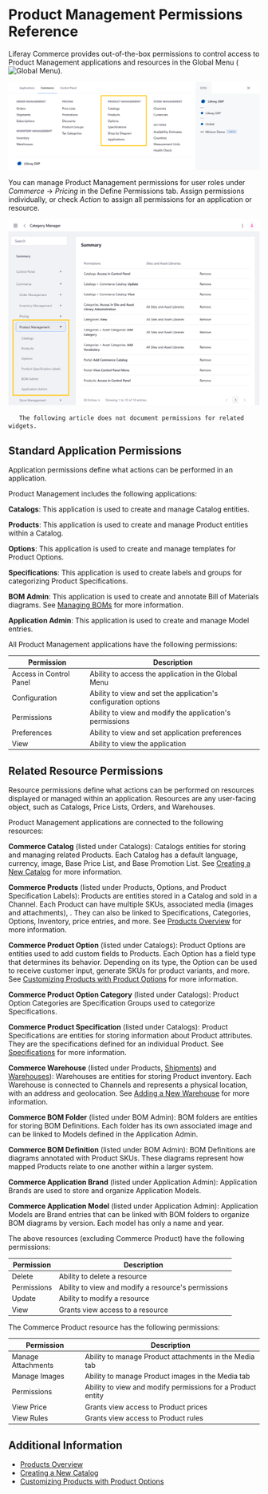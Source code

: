 # Product Management Permissions Reference

Liferay Commerce provides out-of-the-box permissions to control access to Product Management applications and resources in the Global Menu (![Global Menu](../../images/icon-applications-menu.png)).

![Control access to Product Management applications and resources.](./product-management-permissions-reference/images/01.png)

You can manage Product Management permissions for user roles under *Commerce* &rarr; *Pricing* in the Define Permissions tab. Assign permissions individually, or check *Action* to assign all permissions for an application or resource.

![Manage Product Management permissions for user roles in the Define Permissions tab.](./product-management-permissions-reference/images/02.png)

```note::
   The following article does not document permissions for related widgets.
```

## Standard Application Permissions

Application permissions define what actions can be performed in an application.

Product Management includes the following applications:

**Catalogs**: This application is used to create and manage Catalog entities.

**Products**: This application is used to create and manage Product entities within a Catalog.
  
**Options**: This application is used to create and manage templates for Product Options.

**Specifications**: This application is used to create labels and groups for categorizing Product Specifications.

**BOM Admin**: This application is used to create and annotate Bill of Materials diagrams. See [Managing BOMs](../../managing-a-catalog/creating-and-managing-products/products/managing-boms.md) for more information.

**Application Admin**: This application is used to create and manage Model entries.

All Product Management applications have the following permissions:

| Permission | Description |
| --- | --- |
| Access in Control Panel | Ability to access the application in the Global Menu |
| Configuration | Ability to view and set the application's configuration options |
| Permissions | Ability to view and modify the application's permissions |
| Preferences | Ability to view and set application preferences |
| View | Ability to view the application |

## Related Resource Permissions

Resource permissions define what actions can be performed on resources displayed or managed within an application. Resources are any user-facing object, such as Catalogs, Price Lists, Orders, and Warehouses.

Product Management applications are connected to the following resources:

**Commerce Catalog** (listed under Catalogs): Catalogs entities for storing and managing related Products. Each Catalog has a default language, currency, image, Base Price List, and Base Promotion List. See [Creating a New Catalog](../../managing-a-catalog/catalogs/creating-a-new-catalog.md) for more information.

**Commerce Products** (listed under Products, Options, and Product Specification Labels): Products are entities stored in a Catalog and sold in a Channel. Each Product can have multiple SKUs, associated media (images and attachments),  . They can also be linked to Specifications, Categories, Options, Inventory, price entries, and more. See [Products Overview](../../managing-a-catalog/creating-and-managing-products/products/products-overview.md) for more information.

**Commerce Product Option** (listed under Catalogs): Product Options are entities used to add custom fields to Products. Each Option has a field type that determines its behavior. Depending on its type, the Option can be used to receive customer input, generate SKUs for product variants, and more. See [Customizing Products with Product Options](../../managing-a-catalog/creating-and-managing-products/products/customizing-your-product-with-product-options.md) for more information.

**Commerce Product Option Category** (listed under Catalogs): Product Option Categories are Specification Groups used to categorize Specifications.

**Commerce Product Specification** (listed under Catalogs): Product Specifications are entities for storing information about Product attributes. They are the specifications defined for an individual Product. See [Specifications](../../managing-a-catalog/creating-and-managing-products/products/specifications.md) for more information.

**Commerce Warehouse** (listed under Products, [Shipments](./order-management-permissions-reference.md)) and [Warehouses](./inventory-management-permissions-reference.md)): Warehouses are entities for storing Product inventory. Each Warehouse is connected to Channels and represents a physical location, with an address and geolocation. See [Adding a New Warehouse](../../managing-a-catalog/managing-inventory/adding-a-new-warehouse.md) for more information.

**Commerce BOM Folder** (listed under BOM Admin): BOM folders are entities for storing BOM Definitions. Each folder has its own associated image and can be linked to Models defined in the Application Admin.

**Commerce BOM Definition** (listed under BOM Admin): BOM Definitions are diagrams annotated with Product SKUs. These diagrams represent how mapped Products relate to one another within a larger system.

**Commerce Application Brand** (listed under Application Admin): Application Brands are used to store and organize Application Models.

**Commerce Application Model** (listed under Application Admin): Application Models are Brand entries that can be linked with BOM folders to organize BOM diagrams by version. Each model has only a name and year.

The above resources (excluding Commerce Product) have the following permissions:

| Permission | Description |
|---|---|
| Delete | Ability to delete a resource |
| Permissions | Ability to view and modify a resource's permissions  |
| Update | Ability to modify a resource |
| View | Grants view access to a resource |

The Commerce Product resource has the following permissions:

| Permission | Description |
|---|---|
| Manage Attachments| Ability to manage Product attachments in the Media tab |
| Manage Images | Ability to manage Product images in the Media tab |
| Permissions | Ability to view and modify permissions for a Product entity |
| View Price | Grants view access to Product prices |
| View Rules | Grants view access to Product rules |

## Additional Information

* [Products Overview](../../managing-a-catalog/creating-and-managing-products/products/products-overview.md)
* [Creating a New Catalog](../../managing-a-catalog/catalogs/creating-a-new-catalog.md)
* [Customizing Products with Product Options](../../managing-a-catalog/creating-and-managing-products/products/customizing-your-product-with-product-options.md)
